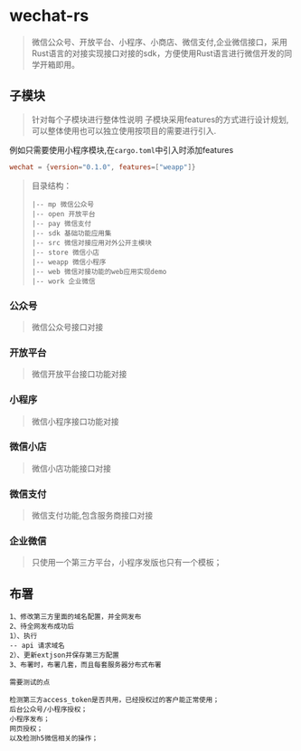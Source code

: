 # wechat-rs

> 微信公众号、开放平台、小程序、小商店、微信支付,企业微信接口，采用Rust语言的对接实现接口对接的sdk，方便使用Rust语言进行微信开发的同学开箱即用。

## 子模块

> 针对每个子模块进行整体性说明
> 子模块采用features的方式进行设计规划,可以整体使用也可以独立使用按项目的需要进行引入.

例如只需要使用小程序模块,在``cargo.toml``中引入时添加features

```toml
wechat = {version="0.1.0", features=["weapp"]}
```

> 目录结构：
> ```
> |-- mp 微信公众号
> |-- open 开放平台
> |-- pay 微信支付
> |-- sdk 基础功能应用集
> |-- src 微信对接应用对外公开主模块
> |-- store 微信小店
> |-- weapp 微信小程序
> |-- web 微信对接功能的web应用实现demo
> |-- work 企业微信
> ```

### 公众号

> 微信公众号接口对接

### 开放平台

> 微信开放平台接口功能对接

### 小程序

> 微信小程序接口功能对接

### 微信小店

> 微信小店功能接口对接

### 微信支付

> 微信支付功能,包含服务商接口对接

### 企业微信

> 只使用一个第三方平台，小程序发版也只有一个模板；


## 布署

```
1、修改第三方里面的域名配置，并全网发布
2、待全网发布成功后
1）、执行 
-- api 请求域名
2）、更新extjson并保存第三方配置
3、布署时，布署几套，而且每套服务器分布式布署

需要测试的点

检测第三方access_token是否共用，已经授权过的客户能正常使用；
后台公众号/小程序授权；
小程序发布；
网页授权；
以及检测h5微信相关的操作；

```